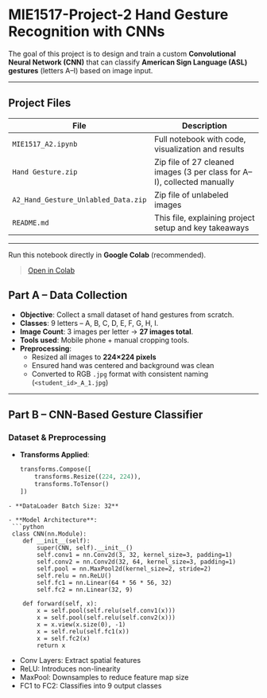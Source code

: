# MIE1517-Project-2 Hand Gesture Recognition with CNNs

The goal of this project is to design and train a custom **Convolutional Neural Network (CNN)** that can classify **American Sign Language (ASL) gestures** (letters A–I) based on image input.

---

## Project Files

| File                          | Description                                                                 |
|-------------------------------|-----------------------------------------------------------------------------|
| `MIE1517_A2.ipynb`            | Full notebook with code, visualization and results              |
| `Hand Gesture.zip` | Zip file of 27 cleaned images (3 per class for A–I), collected manually     |
| `A2_Hand_Gesture_Unlabled_Data.zip` | Zip file of unlabeled images |
| `README.md`                   | This file, explaining project setup and key takeaways                      |

---
Run this notebook directly in **Google Colab** (recommended).
> [Open in Colab](https://colab.research.google.com/github/Fulankeee/MIE1517-Project-2/blob/main/A2.ipynb#scrollTo=X6WDvajSqIDs)

## Part A – Data Collection

- **Objective**: Collect a small dataset of hand gestures from scratch.
- **Classes**: 9 letters – A, B, C, D, E, F, G, H, I.
- **Image Count**: 3 images per letter → **27 images total**.
- **Tools used**: Mobile phone + manual cropping tools.
- **Preprocessing**:
  - Resized all images to **224×224 pixels**
  - Ensured hand was centered and background was clean
  - Converted to RGB `.jpg` format with consistent naming (`<student_id>_A_1.jpg`)

---

## Part B – CNN-Based Gesture Classifier
### Dataset & Preprocessing
- **Transforms Applied**:
  ```python
  transforms.Compose([
      transforms.Resize((224, 224)),
      transforms.ToTensor()
  ])
``` 
- **DataLoader Batch Size: 32**

- **Model Architecture**:
 ```python
 class CNN(nn.Module):
    def __init__(self):
        super(CNN, self).__init__()
        self.conv1 = nn.Conv2d(3, 32, kernel_size=3, padding=1)
        self.conv2 = nn.Conv2d(32, 64, kernel_size=3, padding=1)
        self.pool = nn.MaxPool2d(kernel_size=2, stride=2)
        self.relu = nn.ReLU()
        self.fc1 = nn.Linear(64 * 56 * 56, 32)
        self.fc2 = nn.Linear(32, 9)

    def forward(self, x):
        x = self.pool(self.relu(self.conv1(x)))
        x = self.pool(self.relu(self.conv2(x)))
        x = x.view(x.size(0), -1)
        x = self.relu(self.fc1(x))
        x = self.fc2(x)
        return x
```
- Conv Layers: Extract spatial features
- ReLU: Introduces non-linearity
- MaxPool: Downsamples to reduce feature map size
- FC1 to FC2: Classifies into 9 output classes



